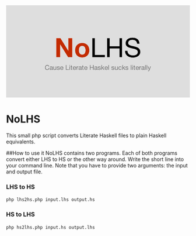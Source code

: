 ![NoLHS logo](/banner.jpg)

# NoLHS
This small php script converts Literate Haskell files to plain Haskell equivalents.

##How to use it
NoLHS contains two programs. Each of both programs convert either LHS to HS or the other way around.
Write the short line into your command line. Note that you have to provide two arguments: the input and output file.

### LHS to HS
```
php lhs2hs.php input.lhs output.hs
```

### HS to LHS
```
php hs2lhs.php input.hs output.lhs
```

